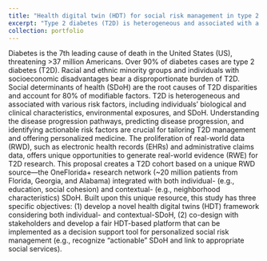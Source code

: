 ```yaml
---
title: "Health digital twin (HDT) for social risk management in type 2 diabetes (T2D)"
excerpt: "Type 2 diabetes (T2D) is heterogeneous and associated with a diverse range of risk factors from individuals’ biological and clinical characteristics to environmental exposures and social determinants of health (SDoH)."
collection: portfolio
---
```


Diabetes is the 7th leading cause of death in the United States (US), threatening >37 million Americans.  Over 90% of diabetes cases are type 2 diabetes (T2D).  Racial and ethnic minority groups and individuals with socioeconomic disadvantages bear a disproportionate burden of T2D.  Social determinants of health (SDoH) are the root causes of T2D disparities and account for 80% of modifiable factors.  T2D is heterogeneous and associated with various risk factors, including individuals’ biological and clinical characteristics, environmental exposures, and SDoH.  Understanding the disease progression pathways, predicting disease progression, and identifying actionable risk factors are crucial for tailoring T2D management and offering personalized medicine.  The proliferation of real-world data (RWD), such as electronic health records (EHRs) and administrative claims data, offers unique opportunities to generate real-world evidence (RWE) for T2D research.  This proposal creates a T2D cohort based on a unique RWD source—the OneFlorida+ research network (~20 million patients from Florida, Georgia, and Alabama) integrated with both individual- (e.g., education, social cohesion) and contextual- (e.g., neighborhood characteristics) SDoH.  Built upon this unique resource, this study has three specific objectives: (1) develop a novel health digital twins (HDT) framework considering both individual- and contextual-SDoH, (2) co-design with stakeholders and develop a fair HDT-based platform that can be implemented as a decision support tool for personalized social risk management (e.g., recognize “actionable” SDoH and link to appropriate social services). 